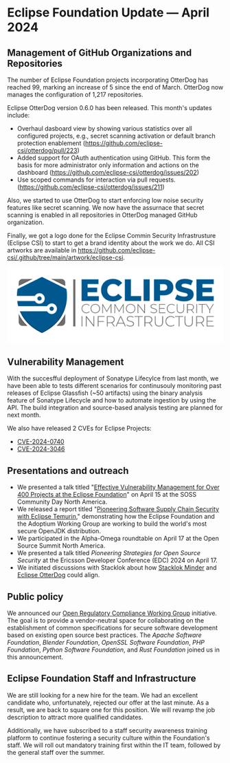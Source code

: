 # Eclipse Foundation Update — April 2024

## Management of GitHub Organizations and Repositories

The number of Eclipse Foundation projects incorporating OtterDog has reached 99, marking an increase of 5 since the end of March. OtterDog now manages the configuration of 1,217 repositories.

Eclipse OtterDog version 0.6.0 has been released. This month's updates include:
* Overhaul dasboard view  by showing various statistics over all configured projects, e.g., secret scanning activation or default branch protection enablement (https://github.com/eclipse-csi/otterdog/pull/223)
* Added support for OAuth authentication using GitHub. This form the basis for more administrator only information and actions on the dashboard (https://github.com/eclipse-csi/otterdog/issues/202)
* Use scoped commands for interaction via pull requests. (https://github.com/eclipse-csi/otterdog/issues/211)

Also, we started to use OtterDog to start enforcing low noise security features like secret scanning. We now have the assurnace that secret scanning is enabled in all repositories in OtterDog managed GitHub organization.

Finally, we got a logo done for the Eclipse Commin Security Infrastrusture (Eclipse CSI) to start to get a brand identity about the work we do. All CSI artworks are available in https://github.com/eclipse-csi/.github/tree/main/artwork/eclipse-csi. 

![CSI Logo](pic-2024-04/eclipse-csi.png)

## Vulnerability Management

With the succesfful deployment of Sonatype Lifecylce from last month, we have been able to tests different scenarios for continusouly monitoring past releases of Eclipse Glassfish (~50 artifacts) using the binary analysis feature of Sonatype Lifecycle and how to automate ingestion by using the API. The build integration and source-based analysis testing are planned for next month.

We also have released 2 CVEs for Eclipse Projects:
* [CVE-2024-0740](https://cve.mitre.org/cgi-bin/cvename.cgi?name=CVE-2024-0740)
* [CVE-2024-3046](https://cve.mitre.org/cgi-bin/cvename.cgi?name=CVE-2024-3046)

## Presentations and outreach

* We presented a talk titled "[Effective Vulnerability Management for Over 400 Projects at the Eclipse Foundation](https://sosscdna24.sched.com/event/1aNM7)" on April 15 at the SOSS Community Day North America.
* We released a report titled "[Pioneering Software Supply Chain Security with Eclipse Temurin](https://outreach.eclipse.foundation/adoptium-temurin-supply-chain-security)," demonstrating how the Eclipse Foundation and the Adoptium Working Group are working to build the world's most secure OpenJDK distribution.
* We participated in the Alpha-Omega roundtable on April 17 at the Open Source Summit North America.
* We presented a talk titled *Pioneering Strategies for Open Source Security* at the Ericsson Developer Conference (EDC) 2024 on April 17.
* We initiated discussions with Stacklok about how [Stacklok Minder](https://stacklok.com/minder) and [Eclipse OtterDog](https://github.com/eclipse-csi/otterdog) could align.

## Public policy

We announced our [Open Regulatory Compliance Working Group](https://outreach.eclipse.foundation/open-regulatory-compliance) initiative. The goal is to provide a vendor-neutral space for collaborating on the establishment of common specifications for secure software development based on existing open source best practices. The *Apache Software Foundation*, *Blender Foundation*, *OpenSSL Software Foundation*, *PHP Foundation*, *Python Software Foundation*, and *Rust Foundation* joined us in this announcement.

## Eclipse Foundation Staff and Infrastructure 

We are still looking for a new hire for the team. We had an excellent candidate who, unfortunately, rejected our offer at the last minute. As a result, we are back to square one for this position. We will revamp the job description to attract more qualified candidates.

Additionally, we have subscribed to a staff security awareness training platform to continue fostering a security culture within the Foundation's staff. We will roll out mandatory training first within the IT team, followed by the general staff over the summer.